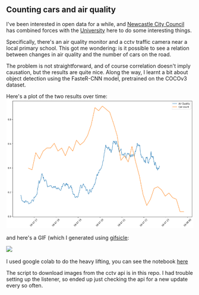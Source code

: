 ## Counting cars and air quality

I've been interested in open data for a while, and [Newcastle City Council](https://www.netraveldata.co.uk/) has combined forces with the [University](https://urbanobservatory.ac.uk/) here to do some interesting things.

Specifically, there's an air quality monitor and a cctv traffic camera near a local primary school. This got me wondering: is it possible to see a relation between changes in air quality and the number of cars on the road. 

The problem is not straightforward, and of course correlation doesn't imply causation, but the results are quite nice. Along the way, I learnt a bit about object detection using the FasteR-CNN model, pretrained on the COCOv3 dataset.


Here's a plot of the two results over time:
![](air_quality_plot.png "Air quality plot")


and here's a GIF (which I generated using [gifsicle](https://www.lcdf.org/gifsicle/):

![](chilli_road_counting_cars.gif)

I used google colab to do the heavy lifting, you can see the notebook [here](https://colab.research.google.com/drive/13ifhi58oW9rgJ9IIUnRywjTGD_DUir0J?usp=sharing)

The script to download images from the cctv api is in this repo. I had trouble setting up the listener, so ended up just checking the api for a new update every so often.
